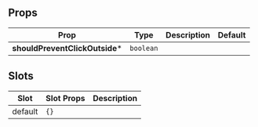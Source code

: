 <!-- This file is automatically generated, do not edit manually. -->

## Props

| Prop | Type | Description | Default |
| ---- | ---- | ----------- | ------- |
| **shouldPreventClickOutside*** | `boolean` |  |  |


## Slots

| Slot | Slot Props | Description |
| --------- | ---- | ----------- |
| default | `{}` |  |

